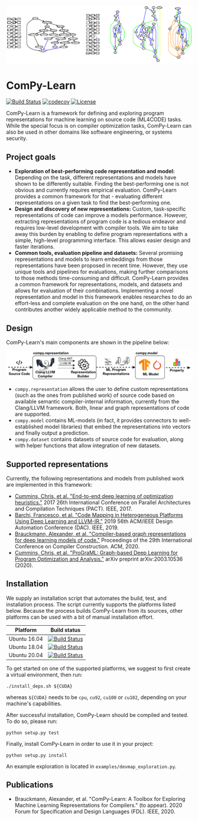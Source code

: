 <p align="center">
  <img src="docs/img/representation-examples.png" width="700">
</p>

# ComPy-Learn
[![Build Status](https://travis-ci.com/alexanderb14/compy-learn.svg?token=Lum2bkerAR5BTxUJcYpE&branch=master)](https://travis-ci.com/alexanderb14/compy-learn)
[![codecov](https://codecov.io/gh/alexanderb14/compy-learn/branch/master/graph/badge.svg?token=VL9HQOVVJW)](https://codecov.io/gh/alexanderb14/compy-learn)
[![License](https://img.shields.io/badge/License-Apache%202.0-blue.svg)](https://opensource.org/licenses/Apache-2.0)

ComPy-Learn is a framework for defining and exploring program representations for machine learning on source code (ML4CODE) tasks.
While the special focus is on compiler optimization tasks, ComPy-Learn can also be used in other domains like software engineering, or systems security.

## Project goals
* **Exploration of best-performing code representation and model:** Depending on the task, different representations and models have shown to be differently suitable. Finding the best-performing one is not obvious and currently requires empirical evaluation. ComPy-Learn provides a common framework for that - evaluating different representations on a given task to find the best-performing one.
* **Design and discovery of new representations:** Custom, task-specific representations of code can improve a models performance. However, extracting representations of program code is a tedious endeavor and requires low-level development with compiler tools. We aim to take away this burden by enabling to define program representations with a simple, high-level programming interface. This allows easier design and faster iterations.
* **Common tools, evaluation pipeline and datasets:** Several promising representations and models to learn embeddings from those representations have been proposed in recent time. However, they use unique tools and pipelines for evaluations, making further comparisons to those methods time-consuming and difficult. ComPy-Learn provides a common framework for representations, models, and datasets and allows for evaluation of their combinations. Implementing a novel representation and model in this framework enables researches to do an effort-less and complete evaluation on the one hand, on the other hand contributes another widely applicable method to the community.

## Design
ComPy-Learn's main components are shown in the pipeline below:
<p align="center">
  <img src="docs/img/flow-overview.png" width="900">
</p>

* `compy.representation` allows the user to define custom representations (such as the ones from published work) of source code based on available semantic compiler-internal information, currently from the Clang/LLVM framework. Both, linear and graph representations of code are supported.
* `compy.model` contains ML-models (in fact, it provides connectors to well-established model libraries) that embed the representations into vectors and finally output a prediction.
* `compy.dataset` contains datasets of source code for evaluation, along with helper functions that allow integration of new datasets.


## Supported representations
Currently, the following representations and models from published work are implemented in this framework:
* [Cummins, Chris, et al. "End-to-end deep learning of optimization heuristics."](https://ieeexplore.ieee.org/document/8091247) 2017 26th International Conference on Parallel Architectures and Compilation Techniques (PACT). IEEE, 2017.
* [Barchi, Francesco, et al. "Code Mapping in Heterogeneous Platforms Using Deep Learning and LLVM-IR."](https://dl.acm.org/doi/10.1145/3316781.3317789) 2019 56th ACM/IEEE Design Automation Conference (DAC). IEEE, 2019.
* [Brauckmann, Alexander, et al. "Compiler-based graph representations for deep learning models of code."](https://dl.acm.org/doi/abs/10.1145/3377555.3377894) Proceedings of the 29th International Conference on Compiler Construction. ACM, 2020.
* [Cummins, Chris, et al. "ProGraML: Graph-based Deep Learning for Program Optimization and Analysis."](https://arxiv.org/abs/2003.10536) arXiv preprint arXiv:2003.10536 (2020).

## Installation

We supply an installation script that automates the build, test, and installation process. The script currently supports the platforms listed below. Because the process builds ComPy-Learn from its sources, other platforms can be used with a bit of manual installation effort. 

Platform | Build status
--- | ---
Ubuntu 16.04 | [![Build Status](https://travis-ci.com/alexanderb14/compy-learn.svg?token=Lum2bkerAR5BTxUJcYpE&branch=master)](https://travis-ci.com/alexanderb14/compy-learn)
Ubuntu 18.04 | [![Build Status](https://travis-ci.com/alexanderb14/compy-learn.svg?token=Lum2bkerAR5BTxUJcYpE&branch=master)](https://travis-ci.com/alexanderb14/compy-learn)
Ubuntu 20.04 | [![Build Status](https://travis-ci.com/alexanderb14/compy-learn.svg?token=Lum2bkerAR5BTxUJcYpE&branch=master)](https://travis-ci.com/alexanderb14/compy-learn)

To get started on one of the supported platforms, we suggest to first create a virtual environment, then run:
```
./install_deps.sh ${CUDA}
```
whereas `${CUDA}` needs to be `cpu`, `cu92`, `cu100` or `cu102`, depending on your machine's capabilities.

After successful installation, ComPy-Learn should be compiled and tested. To do so, please run:
```
python setup.py test
```

Finally, install ComPy-Learn in order to use it in your project:
```
python setup.py install
```

An example exploration is located in `examples/devmap_exploration.py`.


## Publications
* Brauckmann, Alexander, et al. "ComPy-Learn: A Toolbox for Exploring Machine Learning Representations for Compilers." (to appear). 2020 Forum for Specification and Design Languages (FDL). IEEE, 2020.
